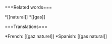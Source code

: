 ===Related words===

*[[natural]]
*[[gas]]

===Translations===

*French: [[gaz naturel]]
*Spanish: [[gas natural]]